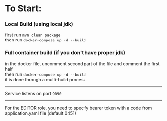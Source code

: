 # To Start:

### Local Build (using local jdk)

first run ```mvn clean package```<br>
then run ```docker-compose up -d --build```<br>


### Full container build (if you don't have proper jdk)

in the docker file, uncomment second part of the file and comment the first half<br>
then run ```docker-compose up -d --build```<br>
it is done through a multi-build process
_______________________________________

Service listens on port ```9090```<br>
_______________________________________

For the EDITOR role, you need to specify bearer token with a code from application.yaml file (default 0451)